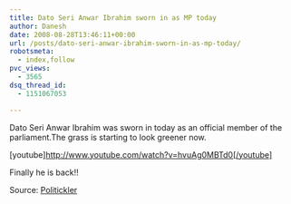 ```yaml
---
title: Dato Seri Anwar Ibrahim sworn in as MP today
author: Danesh
date: 2008-08-28T13:46:11+00:00
url: /posts/dato-seri-anwar-ibrahim-sworn-in-as-mp-today/
robotsmeta:
  - index,follow
pvc_views:
  - 3565
dsq_thread_id:
  - 1151067053

---
```

Dato Seri Anwar Ibrahim was sworn in today as an official member of the parliament.The grass is starting to look greener now.

[youtube]http://www.youtube.com/watch?v=hvuAg0MBTd0[/youtube]

Finally he is back!!

Source: [Politickler][1]

 [1]: http://politickler.com/posts/anwars-swearing-in/